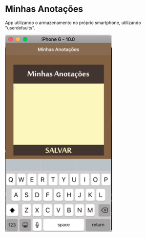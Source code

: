 # Minhas Anotações

App utilizando o armazenamento no próprio smartphone, utilizando "userdefaults".

<img src="https://github.com/oliveiradeflavio/ios/blob/master/Minhas%20Anota%C3%A7%C3%B5es/_imagens/_app.png" width="350" alt="">
